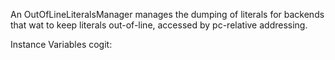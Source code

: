 An OutOfLineLiteralsManager manages the dumping of literals for backends that wat to keep literals out-of-line, accessed by pc-relative addressing.

Instance Variables
	cogit:		<Cogit>